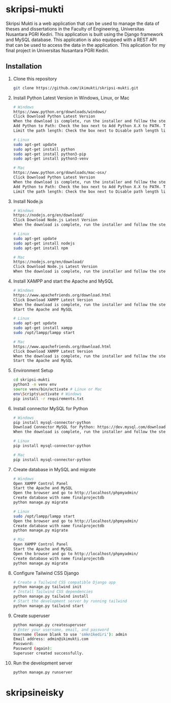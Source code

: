 # skripsi-mukti

Skripsi Mukti is a web application that can be used to manage the data of theses and dissertations in the Faculty of Engineering, Universitas Nusantara PGRI Kediri. This application is built using the Django framework and MySQL database. This application is also equipped with a REST API that can be used to access the data in the application. This aplication for my final project in Universitas Nusantara PGRI Kediri.

## Installation

1. Clone this repository

    ```bash
    git clone https://github.com/ikimukti/skripsi-mukti.git
    ```

2. Install Python Latest Version in Windows, Linux, or Mac

    ```bash
    # Windows
    https://www.python.org/downloads/windows/
    Click Download Python Latest Version
    When the download is complete, run the installer and follow the steps to install Python on your computer.
    Add Python to Path: Check the box next to Add Python X.X to PATH. Then click Install Now.
    Limit the path length: Check the box next to Disable path length limit. Then click Install Now.
    ```

    ```bash
    # Linux
    sudo apt-get update
    sudo apt-get install python
    sudo apt-get install python3-pip
    sudo apt-get install python3-venv
    ```

    ```bash
    # Mac
    https://www.python.org/downloads/mac-osx/
    Click Download Python Latest Version
    When the download is complete, run the installer and follow the steps to install Python on your computer.
    Add Python to Path: Check the box next to Add Python X.X to PATH. Then click Install Now.
    Limit the path length: Check the box next to Disable path length limit. Then click Install Now.
    ```

3. Install Node.js

    ```bash
    # Windows
    https://nodejs.org/en/download/
    Click Download Node.js Latest Version
    When the download is complete, run the installer and follow the steps to install Node.js on your computer.
    ```

    ```bash
    # Linux
    sudo apt-get update
    sudo apt-get install nodejs
    sudo apt-get install npm
    ```

    ```bash
    # Mac
    https://nodejs.org/en/download/
    Click Download Node.js Latest Version
    When the download is complete, run the installer and follow the steps to install Node.js on your computer.
    ```

4. Install XAMPP and start the Apache and MySQL

    ```bash
    # Windows
    https://www.apachefriends.org/download.html
    Click Download XAMPP Latest Version
    When the download is complete, run the installer and follow the steps to install XAMPP on your computer.
    Start the Apache and MySQL
    ```

    ```bash
    # Linux
    sudo apt-get update
    sudo apt-get install xampp
    sudo /opt/lampp/lampp start
    ```

    ```bash
    # Mac
    https://www.apachefriends.org/download.html
    Click Download XAMPP Latest Version
    When the download is complete, run the installer and follow the steps to install XAMPP on your computer.
    Start the Apache and MySQL
    ```

5. Environment Setup

    ```bash
    cd skripsi-mukti
    python3 -m venv env
    source venv/bin/activate # Linux or Mac 
    env\Scripts\activate # Windows
    pip install -r requirements.txt
    ```

6. Install connector MySQL for Python

    ```bash
    # Windows
    pip install mysql-connector-python
    Download Connector MySQL for Python: https://dev.mysql.com/downloads/connector/python/
    When the download is complete, run the installer and follow the steps to install Connector MySQL for Python on your computer.
    ```

    ```bash
    # Linux
    pip install mysql-connector-python
    ```

    ```bash
    # Mac
    pip install mysql-connector-python
    ```

7. Create database in MySQL and migrate

    ```bash
    # Windows
    Open XAMPP Control Panel
    Start the Apache and MySQL
    Open the browser and go to http://localhost/phpmyadmin/
    Create database with name finalprojectdb
    python manage.py migrate
    ```

    ```bash
    # Linux
    sudo /opt/lampp/lampp start
    Open the browser and go to http://localhost/phpmyadmin/
    Create database with name finalprojectdb
    python manage.py migrate
    ```

    ```bash
    # Mac
    Open XAMPP Control Panel
    Start the Apache and MySQL
    Open the browser and go to http://localhost/phpmyadmin/
    Create database with name finalprojectdb
    python manage.py migrate
    ```

8. Configure Tailwind CSS Django

    ```bash
    # Create a Tailwind CSS compatible Django app
    python manage.py tailwind init
    # Install Tailwind CSS dependencies
    python manage.py tailwind install
    # Start the development server by running tailwind
    python manage.py tailwind start
    ```

9. Create superuser

    ```bash
    python manage.py createsuperuser
    # Enter your username, email, and password
    Username (leave blank to use 'smkn1kediri'): admin
    Email address: admin@ikimukti.com
    Password: 
    Password (again): 
    Superuser created successfully.
    ```

10. Run the development server

    ```bash
    python manage.py runserver
    ```
# skripsineisky

